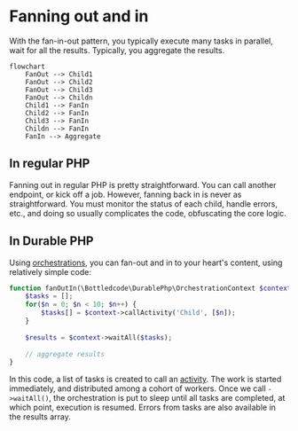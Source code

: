 # Fanning out and in

With the fan-in-out pattern, you typically execute many tasks in parallel, wait for all the results. Typically, you
aggregate the results.

```mermaid
flowchart
    FanOut --> Child1
    FanOut --> Child2
    FanOut --> Child3
    FanOut --> Childn
    Child1 --> FanIn
    Child2 --> FanIn
    Child3 --> FanIn
    Childn --> FanIn
    FanIn --> Aggregate
```

## In regular PHP

Fanning out in regular PHP is pretty straightforward. You can call another endpoint, or kick off a job. However, fanning
back in is never as straightforward. You must monitor the status of each child, handle errors, etc., and doing so
usually complicates the code, obfuscating the core logic.

## In Durable PHP

Using [orchestrations](orchestrations.md), you can fan-out and in to your heart's content, using relatively simple code:

```php
function fanOutIn(\Bottledcode\DurablePhp\OrchestrationContext $context): void {
    $tasks = [];
    for($n = 0; $n < 10; $n++) {
        $tasks[] = $context->callActivity('Child', [$n]);
    }
    
    $results = $context->waitAll($tasks);
    
    // aggregate results
}
```

In this code, a list of tasks is created to call an [activity](activities.md). The work is started immediately, and
distributed among a cohort of workers. Once we call `->waitAll()`, the orchestration is put to sleep until all tasks are
completed, at which point, execution is resumed. Errors from tasks are also available in the results array.

